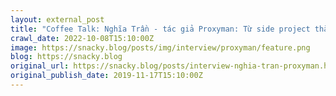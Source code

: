```yaml
---
layout: external_post
title: "Coffee Talk: Nghĩa Trần - tác giả Proxyman: Từ side project thành full-time business | Huy's Blog"
crawl_date: 2022-10-08T15:10:00Z
image: https://snacky.blog/posts/img/interview/proxyman/feature.png
blog: https://snacky.blog
original_url: https://snacky.blog/posts/interview-nghia-tran-proxyman.html
original_publish_date: 2019-11-17T15:10:00Z
---
```


